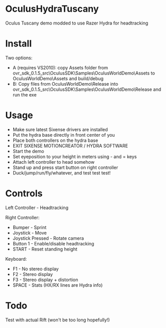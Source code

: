 OculusHydraTuscany
==================

Oculus Tuscany demo modded to use Razer Hydra for headtracking

Install
=======

Two options:
- A (requires VS2010): copy Assets folder from ovr_sdk_0.1.5_src\OculusSDK\Samples\OculusWorldDemo\Assets to OculusWorldDemo\Assets and build/debug
- B: Copy files from OculusWorldDemo\Release into ovr_sdk_0.1.5_src\OculusSDK\Samples\OculusWorldDemo\Release and run the exe

Usage
=====

- Make sure latest Sixense drivers are installed
- Put the hydra base directly in front center of you
- Place both controllers on the hydra base
- EXIT SIXENSE MOTIONCREATOR / HYDRA SOFTWARE
- Start the demo
- Set eyeposition to your height in meters using - and = keys
- Attach left controller to head somehow
- Stand up and press start button on right controller
- Duck/jump/run/fly/whatever, and test test test!

Controls
========

Left Controller - Headtracking

Right Controller:
- Bumper - Sprint
- Joystick - Move
- Joystick Pressed - Rotate camera
- Button 1 - Enable/disable headtracking
- START - Reset standing height

Keyboard:
- F1 - No stereo display
- F2 - Stereo display
- F3 - Stereo display + distortion
- SPACE - Stats (HX/RX lines are Hydra info)

Todo
====

Test with actual Rift (won't be too long hopefully!)